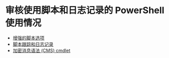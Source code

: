 # <a name="audit-powershell-usage-using-transcription-and-logging"></a>审核使用脚本和日志记录的 PowerShell 使用情况

- [增强的脚本选项](audit_transcript.md)
- [脚本跟踪和日志记录](audit_script.md)
- [加密消息语法 (CMS) cmdlet](audit_cms.md)
